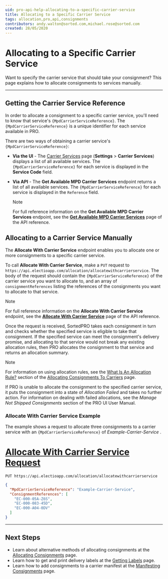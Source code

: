 ```yaml
---
uid: pro-api-help-allocating-to-a-specific-carrier-service
title: Allocating to a Specific Carrier Service
tags: allocation,pro,api,consignments
contributors: andy.walton@sorted.com,michael.rose@sorted.com
created: 28/05/2020
---
```

# Allocating to a Specific Carrier Service

Want to specify the carrier service that should take your consignment? This page explains how to allocate consignments to services manually.

---

## Getting the Carrier Service Reference

In order to allocate a consignment to a specific carrier service, you'll need to know that service's `{MpdCarrierServiceReference}`. The `{MpdCarrierServiceReference}` is a unique identifier for each service available in PRO.

There are two ways of obtaining a carrier service's `{MpdCarrierServiceReference}`: 

* **Via the UI** - The [Carrier Services](https://www.electioapp.com/Configuration/carrierservices/) page (**Settings** > **Carrier Services**) displays a list of all available services. The `{MpdCarrierServiceReference}` for each service is displayed in the **Service Code** field.
* **Via API** - The **Get Available MPD Carrier Services** endpoint returns a list of all available services.  The `{MpdCarrierServiceReference}` for each service is displayed in the `Reference` field.

  > [!NOTE]
  >  For full reference information on the <strong>Get Available MPD Carrier Services</strong> endpoint, see the <strong><a href="https://docs.electioapp.com/#/api/GetAvailableMPDCarrierServices">Get Available MPD Carrier Services</a></strong> page of the API reference. 

## Allocating to a Carrier Service Manually

The **Allocate With Carrier Service** endpoint enables you to allocate one or more consignments to a specific carrier service. 

To call **Allocate With Carrier Service**, make a `PUT` request to `https://api.electioapp.com/allocation/allocatewithcarrierservice`. The body of the request should contain the `{MpdCarrierServiceReference}` of the carrier service you want to allocate to, and an array of `consignmentReferences` listing the references of the consignments you want to allocate to that service.

> [!NOTE]
>  For full reference information on the <strong>Allocate With Carrier Service</strong> endpoint, see the <strong><a href="https://docs.electioapp.com/#/api/AllocateWithCarrierService">Allocate With Carrier Service</a></strong> page of the API reference. 

Once the request is received, SortedPRO takes each consignment in turn and checks whether the specified service is eligible to take that consignment. If the specified service can meet the consignment's delivery promise, and allocating to that service would not break any existing allocation rules, then PRO allocates the consignment to that service and returns an allocation summary.

> [!NOTE]
> For information on using allocation rules, see the [What Is An Allocation Rule?](/pro/api/help/allocating_consignments.html#what-is-an-allocation-rule) section of the [Allocating Consignments To Carriers](/pro/api/help/allocating_consignments.html) page.

If PRO is unable to allocate the consignment to the specified carrier service, it puts the consignment into a state of _Allocation Failed_ and takes no further action. For information on dealing with failed allocations, see the _Manage Not Shipped Consignments_ section of the PRO UI User Manual.

### Allocate With Carrier Service Example

The example shows a request to allocate three consignments to a carrier service with an `{MpdCarrierServiceReference}` of _Example-Carrier-Service_ .

# [Allocate With Carrier Service Request](#tab/allocate-with-carrier-service-request)

`PUT https://api.electioapp.com/allocation/allocatewithcarrierservice`

```json
{
  "MpdCarrierServiceReference": "Example-Carrier-Service",
  "ConsignmentReferences": [
    "EC-000-05A-Z6S",
    "EC-000-083-45D",
    "EC-000-A04-0DV"
  ]
}
```
---

## Next Steps

* Learn about alternative methods of allocating consignments at the [Allocating Consignments](/pro/api/help/allocating_consignments.html) page.
* Learn how to get and print delivery labels at the [Getting Labels](/pro/api/help/getting_labels.html) page.
* Learn how to add consignments to a carrier manifest at the [Manifesting Consignments](/pro/api/help/manifesting_consignments.html) page.

<script src="../../scripts/requesttabs.js"></script>
<script src="../../scripts/responsetabs.js"></script>
<script src="../../scripts/copy.js"></script>